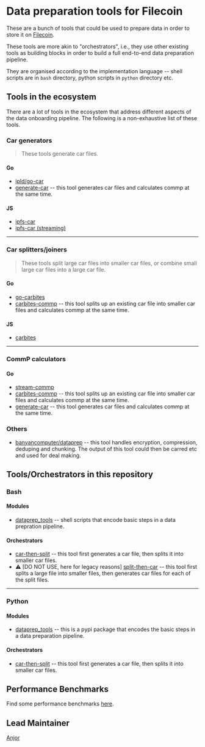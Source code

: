 # Data preparation tools for Filecoin

These are a bunch of tools that could be used to prepare data in order to store it on [Filecoin](https://filecoin.io).

These tools are more akin to "orchestrators", i.e., they use other existing tools as
building blocks in order to build a full end-to-end data preparation pipeline.

They are organised according to the implementation language -- shell scripts are in `bash` directory, python scripts in `python` directory etc.

## Tools in the ecosystem

There are a lot of tools in the ecosystem that address different aspects of the data
onboarding pipeline. The following is a non-exhaustive list of these tools.

### Car generators

> These tools generate car files.

#### Go
- [ipld/go-car](https://github.com/ipld/go-car)
- [generate-car](https://github.com/tech-greedy/generate-car) -- this tool generates car files and calculates commp at the same time.


#### JS
- [ipfs-car](https://github.com/web3-storage/ipfs-car)
- [ipfs-car (streaming)](https://github.com/web3-storage/ipfs-car2)

---

### Car splitters/joiners

> These tools split large car files into smaller car files, or combine small large car files into a large car file.

#### Go
- [go-carbites](https://github.com/alanshaw/go-carbites)
- [carbites-commp](https://github.com/anjor/go-carbites-commp) -- this tool splits up an existing car file into smaller car files and calculates commp at the same time.


#### JS
- [carbites](https://github.com/nftstorage/carbites)

---

### CommP calculators

#### Go
- [stream-commp](https://github.com/filecoin-project/go-fil-commp-hashhash)
- [carbites-commp](https://github.com/anjor/go-carbites-commp) -- this tool splits up an existing car file into smaller car files and calculates commp at the same time.
- [generate-car](https://github.com/tech-greedy/generate-car) -- this tool generates car files and calculates commp at the same time.


### Others

- [banyancomputer/dataprep](https://github.com/banyancomputer/dataprep) -- this tool handles encryption, compression, deduping and chunking. The output of this tool could then be carred etc and used for deal making.

## Tools/Orchestrators in this repository

### Bash

#### Modules
- [dataprep_tools](./bash/dataprep_tools) -- shell scripts that encode basic steps in a data prepration pipeline.

#### Orchestrators

- [car-then-split](https://github.com/anjor/filecoin_data_prep_tools/tree/main/bash/car-then-split) -- this tool first generates a car file, then splits it into smaller car files.
- :warning: [DO NOT USE, here for legacy reasons]
  [split-then-car](https://github.com/anjor/filecoin_data_prep_tools/tree/main/bash/split-then-car) -- this tool first splits a large file into smaller files, then generates car files for each of the split files.

---

### Python

#### Modules
- [dataprep_tools](./python/dataprep_tools) -- this is a pypi package that encodes the basic steps in a data preparation pipeline. 


#### Orchestrators
- [car-then-split](https://github.com/anjor/filecoin_data_prep_tools/tree/main/python/car-then-split) -- this tool first generates a car file, then splits it into smaller car files. 


## Performance Benchmarks

Find some performance benchmarks [here](./performance).

## Lead Maintainer

[Anjor](https://github.com/anjor)
